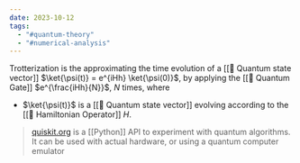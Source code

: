 ```yaml
---
date: 2023-10-12
tags:
  - "#quantum-theory"
  - "#numerical-analysis"
---
```

Trotterization is the approximating the time evolution of a [[📘 Quantum state vector]] $\ket{\psi(t)} = e^{iHh} \ket{\psi(0)}$, by applying the [[📘 Quantum Gate]] $e^{\frac{iHh}{N}}$, $N$ times, where
- $\ket{\psi(t)}$ is a [[📘 Quantum state vector]] evolving according to the [[📘 Hamiltonian Operator]] $H$.

> [quiskit.org](https://qiskit.org/ecosystem/algorithms/tutorials/13_trotterQRTE.html) is a [[Python]] API to experiment with quantum algorithms. It can be used with actual hardware, or using a quantum computer emulator